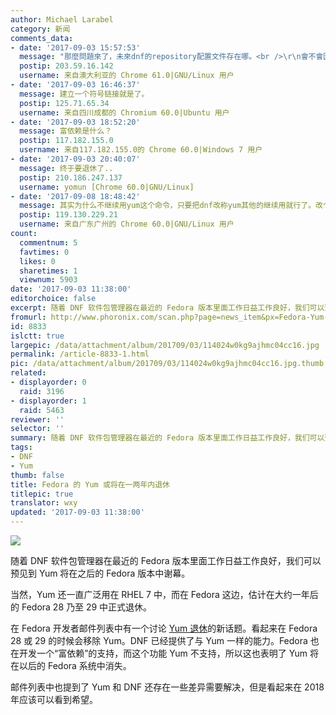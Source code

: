 ```yaml
---
author: Michael Larabel
category: 新闻
comments_data:
- date: '2017-09-03 15:57:53'
  message: "那麼問題來了，未來dnf的repository配置文件存在哪。<br />\r\n會不會因爲歷史遺留問題繼續存在`/etc/yum.repos.d/`裏。"
  postip: 203.59.16.142
  username: 来自澳大利亚的 Chrome 61.0|GNU/Linux 用户
- date: '2017-09-03 16:46:37'
  message: 建立一个符号链接就是了。
  postip: 125.71.65.34
  username: 来自四川成都的 Chromium 60.0|Ubuntu 用户
- date: '2017-09-03 18:52:20'
  message: 富依赖是什么？
  postip: 117.182.155.0
  username: 来自117.182.155.0的 Chrome 60.0|Windows 7 用户
- date: '2017-09-03 20:40:07'
  message: 终于要退休了..
  postip: 210.186.247.137
  username: yomun [Chrome 60.0|GNU/Linux]
- date: '2017-09-08 18:48:42'
  message: 其实为什么不继续用yum这个命令，只要把dnf改称yum其他的继续用就行了。改个名字就是为了说明升级优化了？
  postip: 119.130.229.21
  username: 来自广东广州的 Chrome 60.0|GNU/Linux 用户
count:
  commentnum: 5
  favtimes: 0
  likes: 0
  sharetimes: 1
  viewnum: 5903
date: '2017-09-03 11:38:00'
editorchoice: false
excerpt: 随着 DNF 软件包管理器在最近的 Fedora 版本里面工作日益工作良好，我们可以预见到 Yum 将在之后的 Fedora 版本中谢幕。
fromurl: http://www.phoronix.com/scan.php?page=news_item&px=Fedora-Yum-Retirement
id: 8833
islctt: true
largepic: /data/attachment/album/201709/03/114024w0kg9ajhmc04cc16.jpg
permalink: /article-8833-1.html
pic: /data/attachment/album/201709/03/114024w0kg9ajhmc04cc16.jpg.thumb.jpg
related:
- displayorder: 0
  raid: 3196
- displayorder: 1
  raid: 5463
reviewer: ''
selector: ''
summary: 随着 DNF 软件包管理器在最近的 Fedora 版本里面工作日益工作良好，我们可以预见到 Yum 将在之后的 Fedora 版本中谢幕。
tags:
- DNF
- Yum
thumb: false
title: Fedora 的 Yum 或将在一两年内退休
titlepic: true
translator: wxy
updated: '2017-09-03 11:38:00'
---
```


![](/data/attachment/album/201709/03/114024w0kg9ajhmc04cc16.jpg)


随着 DNF 软件包管理器在最近的 Fedora 版本里面工作日益工作良好，我们可以预见到 Yum 将在之后的 Fedora 版本中谢幕。


当然，Yum 还一直广泛用在 RHEL 7 中，而在 Fedora 这边，估计在大约一年后的 Fedora 28 乃至 29 中正式退休。


在 Fedora 开发者邮件列表中有一个讨论 [Yum 退休](https://lists.fedoraproject.org/archives/list/devel@lists.fedoraproject.org/thread/GF6THFF5FXCNTKHVLVRRFHS46BTDPO5Y/)的新话题。看起来在 Fedora 28 或 29 的时候会移除 Yum。DNF 已经提供了与 Yum 一样的能力。Fedora 也在开发一个“富依赖”的支持，而这个功能 Yum 不支持，所以这也表明了 Yum 将在以后的 Fedora 系统中消失。


邮件列表中也提到了 Yum 和 DNF 还存在一些差异需要解决，但是看起来在 2018 年应该可以看到希望。
